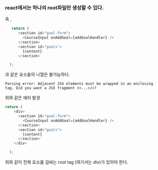 ### react에서는 하나의 root파일만 생성할 수 있다. 

즉 , 
```javascript
   return (
      <section id="goal-form">
        <CourseInput onAddGoal={addGoalHandler} />
      </section>
      <section id="goals">
        {content}
      </section>

  );
```
과 같은 요소들의 나열은 불가능하다. 

```
Parsing error: Adjacent JSX elements must be wrapped in an enclosing tag. Did you want a JSX fragment <>...</>? 
```
위와 같은 에러 발생 

```javascript
return (
    <div>
      <section id="goal-form">
        <CourseInput onAddGoal={addGoalHandler} />
      </section>
      <section id="goals">
        {content}
      </section>
    </div>

  );
```

위와 같이 전체 요소를 감싸는 root tag (여기서는 div)가 있어야 한다.